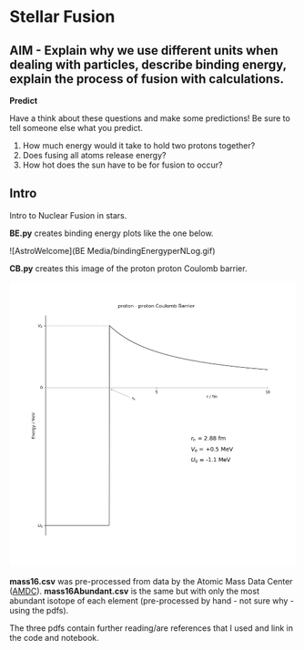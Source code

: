 # Stellar Fusion

## AIM - Explain why we use different units when dealing with particles, describe binding energy, explain the process of fusion with calculations.

**Predict**

Have a think about these questions and make some predictions! Be sure to tell someone else what you predict.

1) How much energy would it take to hold two protons together?  
2) Does fusing all atoms release energy?  
3) How hot does the sun have to be for fusion to occur?

## Intro

Intro to Nuclear Fusion in stars.

**BE.py** creates binding energy plots like the one below.

![AstroWelcome](BE Media/bindingEnergyperNLog.gif)

**CB.py** creates this image of the proton proton Coulomb barrier.

![AstroWelcome](ppCoulombBarrier.png)

**mass16.csv** was pre-processed from data by the Atomic Mass Data Center ([AMDC](http://amdc.impcas.ac.cn/filel.html)).
**mass16Abundant.csv** is the same but with only the most abundant isotope of each element (pre-processed by hand - not sure why - using the pdfs).

The three pdfs contain further reading/are references that I used and link in the code and notebook.